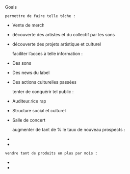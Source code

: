 Goals

    permettre de faire telle tâche :
- Vente de merch
- découverte des artistes et du collectif par les sons
- découverte des projets artistique et culturel

    faciliter l’accès à telle information :
- Des sons
- Des news du label 
- Des actions culturelles passées

    tenter de conquérir tel public :
- Auditeur.rice rap 
- Structure social et culturel
- Salle de concert

    augmenter de tant de % le taux de nouveau prospects :
- 
- 

    vendre tant de produits en plus par mois :
- 
- 
    
    